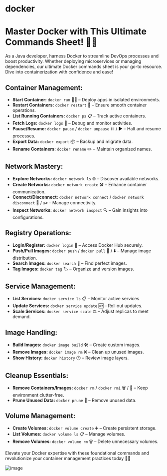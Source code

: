 # docker

# Master Docker with This Ultimate Commands Sheet! 🐳✨

As a Java developer, harness Docker to streamline DevOps processes and boost productivity. Whether deploying microservices or managing dependencies, our ultimate Docker commands sheet is your go-to resource. Dive into containerization with confidence and ease!

## Container Management:

- **Start Container:** `docker run` 🏃‍♂️ – Deploy apps in isolated environments.
- **Restart Containers:** `docker restart` 🔁 – Ensure smooth container operations.
- **List Running Containers:** `docker ps` 📋 – Track active containers.
- **Fetch Logs:** `docker logs` 📜 – Debug and monitor activities.
- **Pause/Resume:** `docker pause` / `docker unpause` ⏸️ / ▶️ – Halt and resume processes.
- **Export Data:** `docker export` 📦 – Backup and migrate data.
- **Rename Containers:** `docker rename` ✏️ – Maintain organized names.

## Network Mastery:

- **Explore Networks:** `docker network ls` 🌐 – Discover available networks.
- **Create Networks:** `docker network create` 🛠️ – Enhance container communication.
- **Connect/Disconnect:** `docker network connect` / `docker network disconnect` 🔗 / ✂️ – Manage connectivity.
- **Inspect Networks:** `docker network inspect` 🔍 – Gain insights into configurations.

## Registry Operations:

- **Login/Register:** `docker login` 🔑 – Access Docker Hub securely.
- **Push/Pull Images:** `docker push` / `docker pull` 🚀 / ⬇️ – Manage image distribution.
- **Search Images:** `docker search` 🔎 – Find perfect images.
- **Tag Images:** `docker tag` 🏷️ – Organize and version images.

## Service Management:

- **List Services:** `docker service ls` 📋 – Monitor active services.
- **Update Services:** `docker service update` 🆙 – Roll out updates.
- **Scale Services:** `docker service scale` ⚖️ – Adjust replicas to meet demand.

## Image Handling:

- **Build Images:** `docker image build` 🛠️ – Create custom images.
- **Remove Images:** `docker image rm` ❌ – Clean up unused images.
- **Show History:** `docker history` 🕒 – Review image layers.

## Cleanup Essentials:

- **Remove Containers/Images:** `docker rm` / `docker rmi` 🗑️ / 🚮 – Keep environment clutter-free.
- **Prune Unused Data:** `docker prune` 🧼 – Remove unused data.

## Volume Management:

- **Create Volumes:** `docker volume create` ➕ – Create persistent storage.
- **List Volumes:** `docker volume ls` 📋 – Manage volumes.
- **Remove Volumes:** `docker volume rm` 🗑️ – Delete unnecessary volumes.

Elevate your Docker expertise with these foundational commands and revolutionize your container management practices today 💪✨

![image](https://github.com/dades1986/docker/assets/29290099/e9249bb2-c835-4006-8154-7a77bb2fa7d3)


